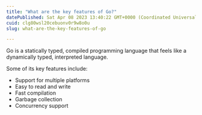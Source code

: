 ```yaml
---
title: "What are the key features of Go?"
datePublished: Sat Apr 08 2023 13:40:22 GMT+0000 (Coordinated Universal Time)
cuid: clg80wsl20cebuonv0r9w8o0u
slug: what-are-the-key-features-of-go

---
```


Go is a statically typed, compiled programming language that feels like a dynamically typed, interpreted language.

Some of its key features include:

- Support for multiple platforms
- Easy to read and write
- Fast compilation
- Garbage collection
- Concurrency support